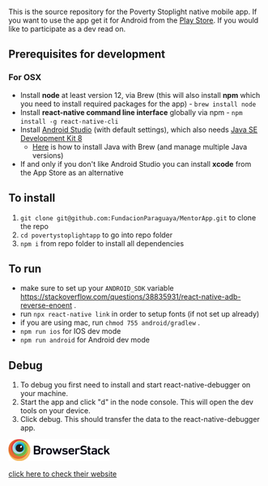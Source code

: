 This is the source repository for the Poverty Stoplight native mobile app. If you want to use the app get it for Android from the [Play Store](https://play.google.com/store/apps/details?id=com.povertystoplightapp). If you would like to participate as a dev read on.

## Prerequisites for development

### For OSX

- Install **node** at least version 12, via Brew (this will also install **npm** which you need to install required packages for the app) - `brew install node`
- Install **react-native command line interface** globally via npm - `npm install -g react-native-cli`
- Install [Android Studio](https://developer.android.com/distribute/) (with default settings), which also needs [Java SE Development Kit 8](https://www.oracle.com/technetwork/java/javase/downloads/jdk8-downloads-2133151.html)
  - [Here](https://stackoverflow.com/a/47699905) is how to install Java with Brew (and manage multiple Java versions)
- If and only if you don't like Android Studio you can install **xcode** from the App Store as an alternative

## To install

1.  `git clone git@github.com:FundacionParaguaya/MentorApp.git` to clone the repo
2.  `cd povertystoplightapp` to go into repo folder
3.  `npm i` from repo folder to install all dependencies

## To run

- make sure to set up your `ANDROID_SDK` variable https://stackoverflow.com/questions/38835931/react-native-adb-reverse-enoent .
- run `npx react-native link` in order to setup fonts (if not set up already)
- if you are using mac, run `chmod 755 android/gradlew` .
- `npm run ios` for IOS dev mode
- `npm run android` for Android dev mode

## Debug

1. To debug you first need to install and start react-native-debugger on your machine.
2. Start the app and click "d" in the node console. This will open the dev tools on your device.
3. Click debug. This should transfer the data to the react-native-debugger app.

<img width="200" alt="portfolio_view" src="assets/images/browserstack.png">

[click here to check their website](http://browserstack.com)
